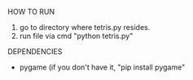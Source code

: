 HOW TO RUN

1. go to directory where tetris.py resides.
2. run file via cmd "python tetris.py"

DEPENDENCIES
- pygame (if you don't have it, "pip install pygame"
